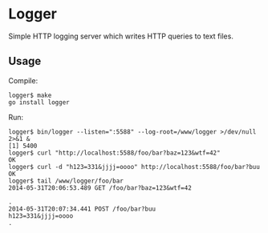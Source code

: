 Logger
======

Simple HTTP logging server which writes HTTP queries to text files.

Usage
-----
Compile:
```
logger$ make
go install logger
```

Run:
```
logger$ bin/logger --listen=":5588" --log-root=/www/logger >/dev/null 2>&1 &
[1] 5400
logger$ curl "http://localhost:5588/foo/bar?baz=123&wtf=42"
OK
logger$ curl -d "h123=331&jjjj=oooo" http://localhost:5588/foo/bar?buu
OK
logger$ tail /www/logger/foo/bar
2014-05-31T20:06:53.489 GET /foo/bar?baz=123&wtf=42

.
2014-05-31T20:07:34.441 POST /foo/bar?buu
h123=331&jjjj=oooo
.
```
